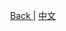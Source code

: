 <p align="center">
 <a href="https://natasha.dotnetcore.xyz/"> Back </a> |  <a href="https://natasha.dotnetcore.xyz/zh/update/index.html"> 中文 </a>
</p> 